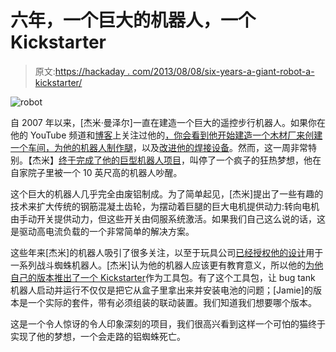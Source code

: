 # 六年，一个巨大的机器人，一个 Kickstarter

> 原文:[https://hackaday . com/2013/08/08/six-years-a-giant-robot-a-kickstarter/](https://hackaday.com/2013/08/08/six-years-a-giant-robot-and-a-kickstarter/)

![robot](../Images/bd844b07276da77545689f545c8525de.png)

自 2007 年以来，[杰米·曼泽尔]一直在建造一个巨大的遥控步行机器人。如果你在他的 YouTube 频道和[博客](http://jamius.com/)上关注过他的[，你会看到他开始建造一个木材厂来创建一个车间，](https://www.youtube.com/playlist?list=PL13A11662BDE6EB83)[为他的机器人制作腿](https://www.youtube.com/watch?v=aMU3Q7n33HY)，以及[改进他的焊接设备](https://www.youtube.com/watch?v=4rtVYIz4rTY)。然而，这一周非常特别。【杰米】[终于完成了他的巨型机器人项目](https://www.youtube.com/watch?feature=player_embedded&v=IECBj8v60Wk)，叫停了一个疯子的狂热梦想，他在自家院子里被一个 10 英尺高的机器人吵醒。

这个巨大的机器人几乎完全由废铝制成。为了简单起见，[杰米]提出了一些有趣的技术来扩大传统的钢筋混凝土齿轮，为摆动着巨腿的巨大电机提供动力:转向电机由手动开关提供动力，但这些开关由伺服系统激活。如果我们自己这么说的话，这是驱动高电流负载的一个非常简单的解决方案。

这些年来[杰米]的机器人吸引了很多关注，以至于玩具公司[已经授权他的设计](http://www.combatcreatures.com/index)用于一系列战斗蜘蛛机器人。[杰米]认为他的机器人应该更有教育意义，所以他的[为他自己的版本推出了一个 Kickstarter](http://www.kickstarter.com/projects/1089105581/the-greatest-toy-kit-in-the-universe-spider-tank-m)作为工具包。有了这个工具包，让 bug tank 机器人启动并运行不仅仅是把它从盒子里拿出来并安装电池的问题；[Jamie]的版本是一个实际的套件，带有必须组装的联动装置。我们知道我们想要哪个版本。

这是一个令人惊讶的令人印象深刻的项目，我们很高兴看到这样一个可怕的猫终于实现了他的梦想，一个会走路的铝蜘蛛死亡。